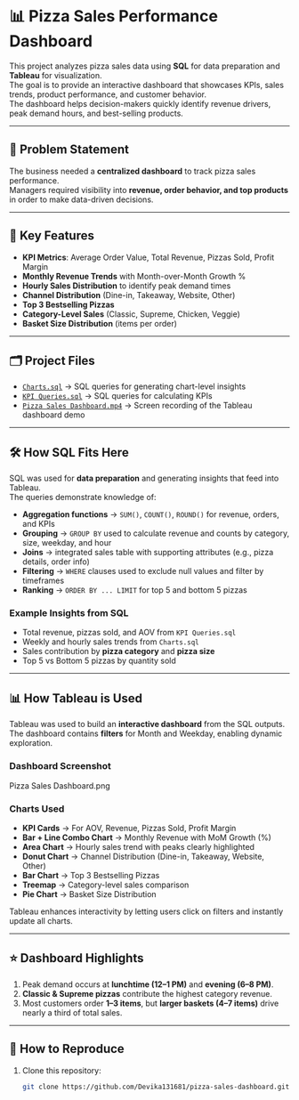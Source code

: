 # 📊 Pizza Sales Performance Dashboard  

This project analyzes pizza sales data using **SQL** for data preparation and **Tableau** for visualization.  
The goal is to provide an interactive dashboard that showcases KPIs, sales trends, product performance, and customer behavior.  
The dashboard helps decision-makers quickly identify revenue drivers, peak demand hours, and best-selling products.  

---

## 🚩 Problem Statement  
The business needed a **centralized dashboard** to track pizza sales performance.  
Managers required visibility into **revenue, order behavior, and top products** in order to make data-driven decisions.  

---

## 🔑 Key Features  

- **KPI Metrics**: Average Order Value, Total Revenue, Pizzas Sold, Profit Margin  
- **Monthly Revenue Trends** with Month-over-Month Growth %  
- **Hourly Sales Distribution** to identify peak demand times  
- **Channel Distribution** (Dine-in, Takeaway, Website, Other)  
- **Top 3 Bestselling Pizzas**  
- **Category-Level Sales** (Classic, Supreme, Chicken, Veggie)  
- **Basket Size Distribution** (items per order)  

---

## 🗂️ Project Files  

- [`Charts.sql`](./Charts.sql) → SQL queries for generating chart-level insights  
- [`KPI Queries.sql`](./KPI%20Queries.sql) → SQL queries for calculating KPIs  
- [`Pizza Sales Dashboard.mp4`](./Pizza%20Sales%20Dashboard.mp4) → Screen recording of the Tableau dashboard demo  

---

## 🛠️ How SQL Fits Here  

SQL was used for **data preparation** and generating insights that feed into Tableau.  
The queries demonstrate knowledge of:  

- **Aggregation functions** → `SUM()`, `COUNT()`, `ROUND()` for revenue, orders, and KPIs  
- **Grouping** → `GROUP BY` used to calculate revenue and counts by category, size, weekday, and hour  
- **Joins** → integrated sales table with supporting attributes (e.g., pizza details, order info)  
- **Filtering** → `WHERE` clauses used to exclude null values and filter by timeframes  
- **Ranking** → `ORDER BY ... LIMIT` for top 5 and bottom 5 pizzas  

### Example Insights from SQL  
- Total revenue, pizzas sold, and AOV from `KPI Queries.sql`  
- Weekly and hourly sales trends from `Charts.sql`  
- Sales contribution by **pizza category** and **pizza size**  
- Top 5 vs Bottom 5 pizzas by quantity sold  

---

## 📊 How Tableau is Used  

Tableau was used to build an **interactive dashboard** from the SQL outputs.  
The dashboard contains **filters** for Month and Weekday, enabling dynamic exploration.  

### Dashboard Screenshot  
Pizza Sales Dashboard.png

### Charts Used  
- **KPI Cards** → For AOV, Revenue, Pizzas Sold, Profit Margin  
- **Bar + Line Combo Chart** → Monthly Revenue with MoM Growth (%)  
- **Area Chart** → Hourly sales trend with peaks clearly highlighted  
- **Donut Chart** → Channel Distribution (Dine-in, Takeaway, Website, Other)  
- **Bar Chart** → Top 3 Bestselling Pizzas  
- **Treemap** → Category-level sales comparison  
- **Pie Chart** → Basket Size Distribution  

Tableau enhances interactivity by letting users click on filters and instantly update all charts.  

---

## ⭐ Dashboard Highlights  

1. Peak demand occurs at **lunchtime (12–1 PM)** and **evening (6–8 PM)**.  
2. **Classic & Supreme pizzas** contribute the highest category revenue.  
3. Most customers order **1–3 items**, but **larger baskets (4–7 items)** drive nearly a third of total sales.  

---

## 🚀 How to Reproduce  

1. Clone this repository:  
   ```bash
   git clone https://github.com/Devika131681/pizza-sales-dashboard.git
